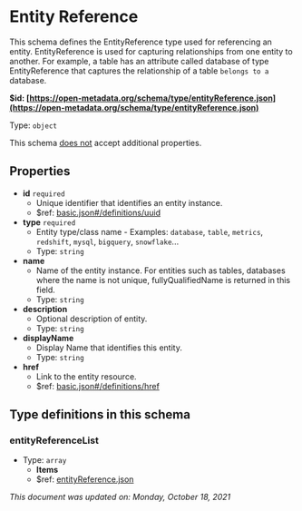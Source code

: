 # Entity Reference

This schema defines the EntityReference type used for referencing an entity. EntityReference is used for capturing relationships from one entity to another. For example, a table has an attribute called database of type EntityReference that captures the relationship of a table `belongs to a` database.

**$id: [https://open-metadata.org/schema/type/entityReference.json](https://open-metadata.org/schema/type/entityReference.json)**

Type: `object`

This schema <u>does not</u> accept additional properties.

## Properties
 - **id** `required`
   - Unique identifier that identifies an entity instance.
   - $ref: [basic.json#/definitions/uuid](basic.md#uuid)
 - **type** `required`
   - Entity type/class name - Examples: `database`, `table`, `metrics`, `redshift`, `mysql`, `bigquery`, `snowflake`...
   - Type: `string`
 - **name**
   - Name of the entity instance. For entities such as tables, databases where the name is not unique, fullyQualifiedName is returned in this field.
   - Type: `string`
 - **description**
   - Optional description of entity.
   - Type: `string`
 - **displayName**
   - Display Name that identifies this entity.
   - Type: `string`
 - **href**
   - Link to the entity resource.
   - $ref: [basic.json#/definitions/href](basic.md#href)


## Type definitions in this schema
### entityReferenceList

 - Type: `array`
   - **Items**
   - $ref: [entityReference.json](entityreference.md)


_This document was updated on: Monday, October 18, 2021_